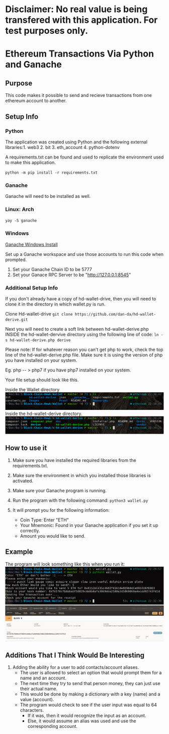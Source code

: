 # Disclaimer: No real value is being transfered with this application. For test purposes only.

# Ethereum Transactions Via Python and Ganache


## Purpose
This code makes it possible to send and recieve transactions from one ethereum account to another.


## Setup Info
### Python
The application was created using Python and the following external libraries:1. web3
2. bit
3. eth_account
4. python-dotenv

A requirements.txt can be found and used to replicate the environment used to make this application.

`python -m pip install -r requirements.txt`

### Ganache

Ganache will need to be installed as well.
### Linux: Arch

`yay -S ganache`

### Windows

[Ganache Windows Install](https://www.trufflesuite.com/ganache)

Set up a Ganache workspace and use those accounts to run this code when prompted.

1. Set your Ganache Chain ID to be 5777
2. Set your Ganace RPC Server to be "http://127.0.0.1:8545"

### Additional Setup Info

If you don't already have a copy of hd-wallet-drive, then you will need to clone it in the directory in which wallet.py is run.

Clone Hd-wallet-drive
`git clone https://github.com/dan-da/hd-wallet-derive.git`

Next you will need to create a soft link between hd-wallet-derive.php INSIDE the hd-wallet-dervive directory using the following line of code:
`ln -s hd-wallet-derive.php derive`

Please note: If for whatever reason you can't get php to work, check the top line of the hd-wallet-derive.php file. Make sure it is using the version of php you have installed on your system.

Eg. php -- > php7 if you have php7 installed on your system.

Your file setup should look like this.

Inside the Wallet directory
![File Setup](./Proof/file_setup.png)
Inside the hd-wallet-derive directory.
![Hd Derive Setup](./Proof/hd-wallet-file-setup.png)

## How to use it
1. Make sure you have installed the required libraries from the requirements.txt.

2. Make sure the environment in which you installed those libraries is activated.
3. Make sure your Ganache program is running.
4. Run the program with the following command: `python3 wallet.py`
5. It will prompt you for the following information:
    - Coin Type: Enter "ETH"
    - Your Mnemonic: Found in your Ganache application if you set it up correctly.
    - Amount you would like to send.

## Example
The program will look something like this when you run it:
![Process](./Proof/Code_example.png)
![Transaction Receipt](./Proof/Sent_Transactions.png)

## Additions That I Think Would Be Interesting

1. Adding the ability for a user to add contacts/account aliases.
    - The user is allowed to select an option that would prompt them for a name and an account.
    - The next time they try to send that person money, they can just use their actual name.
    - This would be done by making a dictionary with a key (name) and a value (account).
    - The program would check to see if the user input was equal to 64 characters.
        - If it was, then it would recognize the input as an account.
        - Else, it would assume an alias was used and use the corresponding account.
